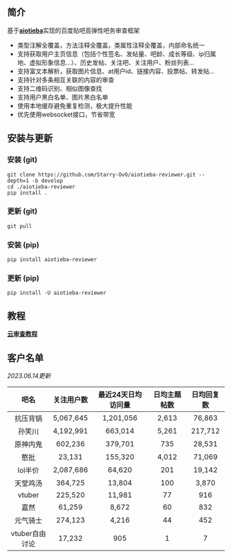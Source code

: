 ## 简介

基于[**aiotieba**](https://github.com/Starry-OvO/aiotieba)实现的百度贴吧高弹性吧务审查框架

+ 类型注解全覆盖，方法注释全覆盖，类属性注释全覆盖，内部命名统一
+ 支持获取用户主页信息（包括个性签名、发帖量、吧龄、成长等级、ip归属地、虚拟形象信息...）、历史发帖、关注吧、关注用户、粉丝列表...
+ 支持富文本解析，获取图片信息、at用户id、链接内容、投票帖、转发帖...
+ 支持针对多条相互关联的内容的审查
+ 支持二维码识别、相似图像查找
+ 支持用户黑白名单、图片黑白名单
+ 使用本地缓存避免重复检测，极大提升性能
+ 优先使用websocket接口，节省带宽

## 安装与更新

### 安装 (git)

```shell
git clone https://github.com/Starry-OvO/aiotieba-reviewer.git --depth=1 -b develop
cd ./aiotieba-reviewer
pip install .
```

### 更新 (git)

```shell
git pull
```

### 安装 (pip)

```shell
pip install aiotieba-reviewer
```

### 更新 (pip)

```shell
pip install -U aiotieba-reviewer
```

## 教程

[**云审查教程**](tutorial/reviewer.md)

## 客户名单

*2023.06.14更新*

|      吧名      | 关注用户数 | 最近24天日均访问量 | 日均主题帖数 | 日均回复数 |
| :------------: | :--------: | :----------------: | :----------: | :--------: |
|    抗压背锅    | 5,067,645  |     1,201,056      |    2,613     |   76,863   |
|     孙笑川     | 4,192,991  |      663,014       |    5,261     |  217,712   |
|    原神内鬼    |  602,236   |      379,701       |     735      |   28,531   |
|      憨批      |   23,131   |      155,320       |    4,012     |   71,069   |
|    lol半价     | 2,087,686  |       64,620       |     201      |   19,142   |
|    天堂鸡汤    |  364,725   |       13,804       |     100      |   3,870    |
|     vtuber     |  225,520   |       11,981       |      77      |    916     |
|      嘉然      |   61,259   |       8,672        |      60      |    832     |
|    元气骑士    |  274,123   |       4,216        |      44      |    452     |
| vtuber自由讨论 |   17,232   |        905         |      1       |     7      |
